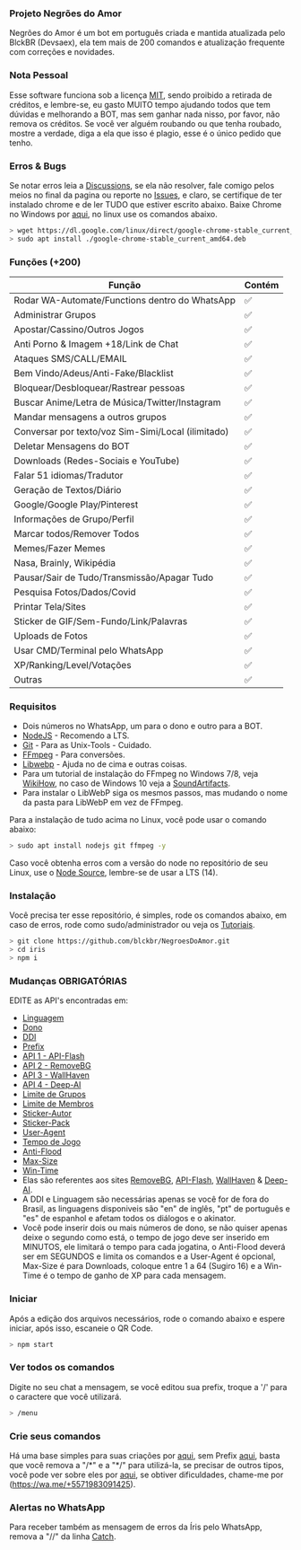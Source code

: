 ### Projeto Negrões do Amor
Negrões do Amor é um bot em português criada e mantida atualizada pelo BlckBR (Devsaex), ela tem mais de 200 comandos e atualização frequente com correções e novidades.


### Nota Pessoal
Esse software funciona sob a licença [MIT](http://escolhaumalicenca.com.br/licencas/mit/), sendo proibido a retirada de créditos, e lembre-se, eu gasto MUITO tempo ajudando todos que tem dúvidas e melhorando a BOT, mas sem ganhar nada nisso, por favor, não remova os créditos.
Se você ver alguém roubando ou que tenha roubado, mostre a verdade, diga a ela que isso é plagio, esse é o único pedido que tenho.

### Erros & Bugs
Se notar erros leia a [Discussions](https://github.com/blckbr/NegroesDoAmor/discussions), se ela não resolver, fale comigo pelos meios no final da pagina ou reporte no [Issues](https://github.com/blckbr/NegroesDoAmor/issues), e claro, se certifique de ter instalado chrome e de ler TUDO que estiver escrito abaixo.
Baixe Chrome no Windows por [aqui](https://www.google.com/chrome), no linux use os comandos abaixo.

```bash
> wget https://dl.google.com/linux/direct/google-chrome-stable_current_amd64.deb
> sudo apt install ./google-chrome-stable_current_amd64.deb
```

### Funções (+200)

| Função |Contém|
| ------------- | ------------- |
| Rodar WA-Automate/Functions dentro do WhatsApp |✅|
| Administrar Grupos |✅|
| Apostar/Cassino/Outros Jogos |✅|
| Anti Porno & Imagem +18/Link de Chat |✅|
| Ataques SMS/CALL/EMAIL |✅|
| Bem Vindo/Adeus/Anti-Fake/Blacklist |✅|
| Bloquear/Desbloquear/Rastrear pessoas |✅|
| Buscar Anime/Letra de Música/Twitter/Instagram |✅|
| Mandar mensagens a outros grupos |✅|
| Conversar por texto/voz Sim-Simi/Local (ilimitado) |✅|
| Deletar Mensagens do BOT |✅|
| Downloads (Redes-Sociais e YouTube) |✅|
| Falar 51 idiomas/Tradutor |✅|
| Geração de Textos/Diário |✅|
| Google/Google Play/Pinterest |✅|
| Informações de Grupo/Perfil |✅|
| Marcar todos/Remover Todos |✅|
| Memes/Fazer Memes |✅|
| Nasa, Brainly, Wikipédia |✅|
| Pausar/Sair de Tudo/Transmissão/Apagar Tudo |✅|
| Pesquisa Fotos/Dados/Covid |✅|
| Printar Tela/Sites |✅||
| Sticker de GIF/Sem-Fundo/Link/Palavras |✅|
| Uploads de Fotos |✅|
| Usar CMD/Terminal pelo WhatsApp |✅|
| XP/Ranking/Level/Votações |✅|
| Outras |✅|

### Requisitos

- Dois números no WhatsApp, um para o dono e outro para a BOT.
- [NodeJS](https://nodejs.org) - Recomendo a LTS.
- [Git](https://git-scm.com) - Para as Unix-Tools - Cuidado.
- [FFmpeg](https://ffmpeg.org) - Para conversões.
- [Libwebp](https://developers.google.com/speed/webp/download) - Ajuda no de cima e outras coisas.
- Para um tutorial de instalação do FFmpeg no Windows 7/8, veja [WikiHow](https://pt.wikihow.com/Instalar-o-FFmpeg-no-Windows), no caso de Windows 10 veja a [SoundArtifacts](https://soundartifacts.com/pt/how-to/186-how-to-install-ffmpeg-on-windows-10-amp-add-ffmpeg-to-windows-path.html).
- Para instalar o LibWebP siga os mesmos passos, mas mudando o nome da pasta para LibWebP em vez de FFmpeg.

Para a instalação de tudo acima no Linux, você pode usar o comando abaixo:

```bash
> sudo apt install nodejs git ffmpeg -y
```

Caso você obtenha erros com a versão do node no repositório de seu Linux, use o [Node Source](https://github.com/nodesource/distributions), lembre-se de usar a LTS (14).

### Instalação
Você precisa ter esse repositório, é simples, rode os comandos abaixo, em caso de erros, rode como sudo/administrador ou veja os [Tutoriais](https://github.com/blckbr/NegroesDoAmor/discussions/28).

```bash
> git clone https://github.com/blckbr/NegroesDoAmor.git
> cd iris
> npm i
```

### Mudanças OBRIGATÓRIAS
EDITE as API's encontradas em:

- [Linguagem](https://github.com/blckbr/NegroesDoAmor/blob/main/lib/config/Bot/config.json#2)
- [Dono](https://github.com/blckbr/NegroesDoAmor/blob/main/lib/config/Bot/config.json#3)
- [DDI](https://github.com/blckbr/NegroesDoAmor/blob/main/lib/config/Bot/config.json#4)
- [Prefix](https://github.com/blckbr/NegroesDoAmor/blob/main/lib/config/Bot/config.json#5)
- [API 1 - API-Flash](https://github.com/blckbr/NegroesDoAmor/blob/main/lib/config/Bot/config.json#6)
- [API 2 - RemoveBG](https://github.com/blckbr/NegroesDoAmor/blob/main/lib/config/Bot/config.json#7)
- [API 3 - WallHaven](https://github.com/blckbr/NegroesDoAmor/blob/main/lib/config/Bot/config.json#8)
- [API 4 - Deep-AI](https://github.com/blckbr/NegroesDoAmor/blob/main/lib/config/Bot/config.json#9)
- [Limite de Grupos](https://github.com/blckbr/NegroesDoAmor/blob/main/lib/config/Bot/config.json#10)
- [Limite de Membros](https://github.com/blckbr/NegroesDoAmor/blob/main/lib/config/Bot/config.json#11)
- [Sticker-Autor](https://github.com/blckbr/NegroesDoAmor/blob/main/lib/config/Bot/config.json#12)
- [Sticker-Pack](https://github.com/blckbr/NegroesDoAmor/blob/main/lib/config/Bot/config.json#13)
- [User-Agent](https://github.com/blckbr/NegroesDoAmor/blob/main/lib/config/Bot/config.json#14)
- [Tempo de Jogo](https://github.com/blckbr/NegroesDoAmor/blob/main/lib/config/Bot/config.json#15)
- [Anti-Flood](https://github.com/blckbr/NegroesDoAmor/blob/main/lib/config/Bot/config.json#16)
- [Max-Size](https://github.com/blckbr/NegroesDoAmor/blob/main/lib/config/Bot/config.json#17)
- [Win-Time](https://github.com/blckbr/NegroesDoAmor/blob/main/lib/config/Bot/config.json#18)
- Elas são referentes aos sites [RemoveBG](https://www.remove.bg/pt-br), [API-Flash](https://apiflash.com), [WallHaven](https://wallhaven.cc/settings/account) & [Deep-AI](https://deepai.org).
- A DDI e Linguagem são necessárias apenas se você for de fora do Brasil, as linguagens disponiveis são "en" de inglês, "pt" de português e "es" de espanhol e afetam todos os diálogos e o akinator.
- Você pode inserir dois ou mais números de dono, se não quiser apenas deixe o segundo como está, o tempo de jogo deve ser inserido em MINUTOS, ele limitará o tempo para cada jogatina, o Anti-Flood deverá ser em SEGUNDOS e limita os comandos e a User-Agent é opcional, Max-Size é para Downloads, coloque entre 1 a 64 (Sugiro 16) e a Win-Time é o tempo de ganho de XP para cada mensagem.

### Iniciar
Após a edição dos arquivos necessários, rode o comando abaixo e espere iniciar, após isso, escaneie o QR Code.

```bash
> npm start
```

### Ver todos os comandos
Digite no seu chat a mensagem, se você editou sua prefix, troque a '/' para o caractere que você utilizará.

```bash
> /menu
```

### Crie seus comandos
Há uma base simples para suas criações por [aqui](https://github.com/blckbr/NegroesDoAmor/blob/main/config.js#L4026), sem Prefix [aqui](https://github.com/blckbr/NegroesDoAmor/blob/main/config.js#L304), basta que você remova a "/\*" e a "\*/" para utilizá-la, se precisar de outros tipos, você pode ver sobre eles por [aqui](https://docs.openwa.dev/classes/api_client.client.html), se obtiver dificuldades, chame-me por (https://wa.me/+5571983091425).

### Alertas no WhatsApp
Para receber também as mensagem de erros da Íris pelo WhatsApp, remova a "//" da linha [Catch](https://github.com/blckbr/NegroesDoAmor/blob/main/config.js#L4038).

